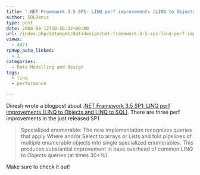```yaml
---
title: '.NET Framework 3.5 SP1: LINQ perf improvements (LINQ to Objects and LINQ to SQL)'
author: SQLDenis
type: post
date: 2008-08-12T10:56:32+00:00
url: /index.php/datamgmt/datadesign/net-framework-3-5-sp1-linq-perf-improvem/
views:
  - 4071
rp4wp_auto_linked:
  - 1
categories:
  - Data Modelling and Design
tags:
  - linq
  - performance

---
```

Dinesh wrote a blogpost about .[NET Framework 3.5 SP1: LINQ perf improvements (LINQ to Objects and LINQ to SQL)][1]. There are three perf improvements in the just released SP1

> Specialized enumerable: The new implementation recognizes queries that apply Where and/or Select to arrays or List<T>s and fold pipelines of multiple enumerable objects into single specialized enumerables. This produces substantial improvement in base overhead of common LINQ to Objects queries (at times 30+%).

Make sure to check it out!

 [1]: http://blogs.msdn.com/dinesh.kulkarni/archive/2008/08/10/net-fx-3-5-sp1-two-perf-improvements-linq-to-objects-and-linq-to-sql.aspx